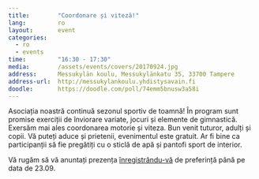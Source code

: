 ```yaml
---
title:        "Coordonare și viteză!"
lang:         ro
layout:       event
categories:
  - ro
  - events
time:         "16:30 - 17:30"
media:        /assets/events/covers/20170924.jpg
address:      Messukylän koulu, Messukylänkatu 35, 33700 Tampere
address-url:  http://messukylankoulu.yhdistysavain.fi
doodle:       https://doodle.com/poll/74emm5bnusw3a58i
---
```


Asociația noastră continuă sezonul sportiv de toamnă! În program sunt promise exerciții de înviorare variate, jocuri și elemente de gimnastică. Exersăm mai ales coordonarea motorie și viteza. Bun venit tuturor, adulți și copii. Vă puteți aduce și prietenii, evenimentul este gratuit. Ar fi bine ca participanții să fie pregătiți cu o sticlă de apă și pantofi sport de interior.

Vă rugăm să vă anuntați prezența [înregistrându-vă](https://doodle.com/poll/74emm5bnusw3a58i) de preferință până pe data de 23.09.
